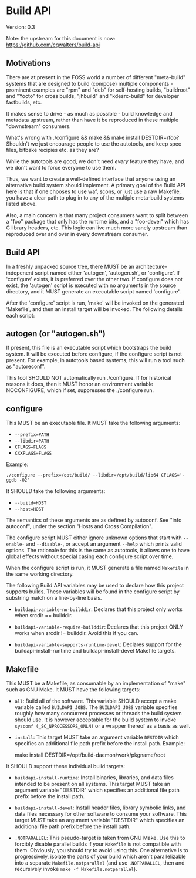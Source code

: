 Build API
=========

Version: 0.3

Note: the upstream for this document is now:
https://github.com/cgwalters/build-api

Motivations
-----------

There are at present in the FOSS world a number of different
"meta-build" systems that are designed to build (compose) multiple
components - prominent examples are "rpm" and "deb" for self-hosting
builds, "buildroot" and "Yocto" for cross builds, "jhbuild" and
"kdesrc-build" for developer fastbuilds, etc.

It makes sense to drive - as much as possible - build knowledge and
metadata upstream, rather than have it be reproduced in these multiple
"downstream" consumers.

What's wrong with ./configure && make && make install DESTDIR=/foo?
Shouldn't we just encourage people to use the autotools, and keep spec
files, bitbake recipies etc. as they are?

While the autotools are good, we don't need *every* feature they have,
and we don't want to force everyone to use them.

Thus, we want to create a well-defined interface that anyone using an
alternative build system should implement.  A primary goal of the
Build API here is that if one chooses to use waf, scons, or just use a
raw Makefile, you have a clear path to plug in to any of the multiple
meta-build systems listed above.

Also, a main concern is that many project consumers want to split
between a "foo" package that only has the runtime bits, and a
"foo-devel" which has C library headers, etc.  This logic can live
much more sanely upstream than reproduced over and over in every
downstream consumer.

Build API
---------

In a freshly unpacked source tree, there MUST be an
architecture-indepenent script named either 'autogen', 'autogen.sh',
or 'configure'.  If 'configure' exists, it is preferred over the other
two.  If configure does not exist, the 'autogen' script is executed
with no arguments in the source directory, and it MUST generate an
executable script named 'configure'.

After the 'configure' script is run, 'make' will be invoked on the
generated 'Makefile', and then an install target will be invoked.  The
following details each script:

autogen (or "autogen.sh")
-------------------------

If present, this file is an executable script which bootstraps the
build system.  It will be executed before configure, if the configure
script is not present.  For example, in autotools based systems, this
will run a tool such as "autoreconf".

This tool SHOULD NOT automatically run ./configure.  If for historical
reasons it does, then it MUST honor an environment variable
NOCONFIGURE, which if set, suppresses the ./configure run.

configure
---------

This MUST be an executable file.  It MUST take the following arguments:

* `--prefix=PATH`
* `--libdir=PATH`
* `CFLAGS=FLAGS`
* `CXXFLAGS=FLAGS`

Example: 

	./configure --prefix=/opt/build/ --libdir=/opt/build/lib64 CFLAGS='-ggdb -O2'

It SHOULD take the following arguments:

* `--build=HOST`
* `--host=HOST`

The semantics of these arguments are as defined by autoconf.  See
"info autoconf", under the section "Hosts and Cross Compilation".

The configure script MUST either ignore unknown options that start
with `--enable-` and `--disable-`, or accept an argument `--help`
which prints valid options.  The rationale for this is the same as
autotools, it allows one to have global effects without special casing
each configure script over time.

When the configure script is run, it MUST generate a file named
`Makefile` in the same working directory.

The following Build API variables may be used to declare how this
project supports builds.  These variables will be found in the
configure script by substring match on a line-by-line basis.

* `buildapi-variable-no-builddir`: Declares that this project only works when srcdir == builddir.

* `buildapi-variable-require-builddir`: Declares that this project
   ONLY works when srcdir != builddir.  Avoid this if you can.

* `buildapi-variable-supports-runtime-devel`: Declares support for the
   buildapi-install-runtime and buildapi-install-devel Makefile
   targets.

Makefile
--------

This MUST be a Makefile, as consumable by an implementation of "make"
such as GNU Make.  It MUST have the following targets:

* `all`: Build all of the software.  This variable SHOULD accept a make variable
   called `BUILDAPI_JOBS`.  The `BUILDAPI_JOBS` variable specifies roughly how
   many concurrent processes or threads the build system should use.  It
   is however acceptable for the build system to invoke 
   `sysconf (_SC_NPROCESSORS_ONLN)`
   or a wrapper thereof as a basis as well.

* `install`:
   This target MUST take an argument variable `DESTDIR` which
   specifies an additional file path prefix before the install path. Example:

	make install DESTDIR=/opt/build-daemon/work/pkgname/root

It SHOULD support these individual build targets:
  
* `buildapi-install-runtime`: Install binaries, libraries, and data
   files intended to be present on all systems.  This target MUST take
   an argument variable "DESTDIR" which specifies an additional file
   path prefix before the install path.

* `buildapi-install-devel`: Install header files, library symbolic
   links, and data files necessary for other software to consume your
   software.  This target MUST take an argument variable "DESTDIR"
   which specifies an additional file path prefix before the install
   path.

* `.NOTPARALLEL`: This pseudo-target is taken from GNU Make.  Use this
   to forcibly disable parallel builds if your `Makefile` is not
   compatible with them.  Obviously, you should try to avoid using
   this.  One alternative is to progressively, isolate the parts of
   your build which aren't parallelizable into a separate
   `Makefile.notparallel` (and use `.NOTPARALLEL`, then and
   recursively invoke `make -f Makefile.notparallel`).
